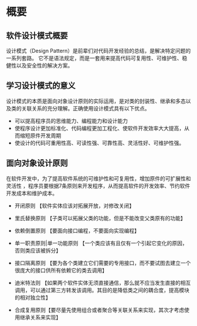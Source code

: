 # 概要
## 软件设计模式概要
设计模式（Design Pattern）是前辈们对代码开发经验的总结，是解决特定问题的一系列套路。
它不是语法规定，而是一套用来提高代码可复用性、可维护性、稳健性以及安全性的解决方案。

## 学习设计模式的意义
设计模式的本质是面向对象设计原则的实际运用，是对类的封装性、继承和多态以及类的关联关系的充分理解。正确使用设计模式具有以下优点。

- 可以提高程序员的思维能力、编程能力和设计能力
- 使程序设计更加标准化、代码编程更加工程化、使软件开发效率大大提高，从而缩短原件开发周期
- 使设计的代码可重用性高、可读性强、可靠性高、灵活性好、可维护性强。

## 面向对象设计原则
在软件开发中，为了提高软件系统的可维护性和可复用性，增加原件的可扩展性和灵活性 ，程序员要根据7条原则来开发程序，从而提高软件的开发效率、节约软件开发成本和维护成本。

- 开闭原则
【软件实体应该对拓展开放，对修改关闭】

- 里氏替换原则
【子类可以拓展父类的功能，但是不能改变父类原有的功能】

- 依赖倒置原则 
【要面向接口编程，不要面向实现编程】

- 单一职责原则|单一功能原则
【一个类应该有且仅有一个引起它变化的原因，否则类应该被拆分】

- 接口隔离原则 
【要为各个类建立它们需要的专用接口，而不要试图去建立一个很庞大的接口供所有依赖它的类去调用】

- 迪米特法则
【如果两个软件实体无须直接通信，那么就不应当发生直接的相互调用，可以通过第三方转发该调用。其目的是降低类之间的耦合度，提高模块的相对独立性】

- 合成复用原则【要尽量先使用组合或者聚合等关联关系来实现，其次才考虑使用继承关系来实现】


 